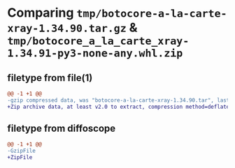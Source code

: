 # Comparing `tmp/botocore-a-la-carte-xray-1.34.90.tar.gz` & `tmp/botocore_a_la_carte_xray-1.34.91-py3-none-any.whl.zip`

## filetype from file(1)

```diff
@@ -1 +1 @@
-gzip compressed data, was "botocore-a-la-carte-xray-1.34.90.tar", last modified: Wed Apr 24 01:02:30 2024, max compression
+Zip archive data, at least v2.0 to extract, compression method=deflate
```

## filetype from diffoscope

```diff
@@ -1 +1 @@
-GzipFile
+ZipFile
```


